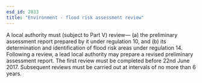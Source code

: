 ```yaml
---
esd_id: 2833
title: "Environment - flood risk assessment review"
---
```


A local authority must  (subject to Part V) review—
(a) the preliminary assessment report prepared by it under regulation 10, and
(b) its determination and identification of flood risk areas under regulation 14.
Following a review, a lead local authority may prepare a revised preliminary assessment report.
The first review must be completed before 22nd June 2017.
Subsequent reviews must be carried out at intervals of no more than 6 years.


